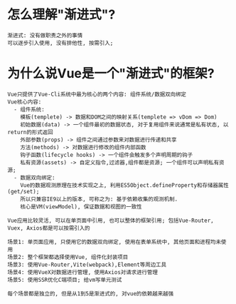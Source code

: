 
# 怎么理解"渐进式"?
    渐进式: 没有做职责之外的事情
    可以逐步引入使用, 没有排他性, 按需引入;

# 为什么说Vue是一个"渐进式"的框架?
    Vue只提供了Vue-Cli系统中最为核心的两个内容: 组件系统/数据双向绑定
    Vue核心内容:
      - 组件系统:
        模板(templete) -> 数据和DOM之间的映射关系(templete => vDom => Dom)
        初始数据(data) -> 一个组件最初的数据状态, 对于复用组件来说通常是私有状态, 以return的形式返回
        外部参数(props) -> 组件之间通过参数来对数据进行传递和共享
        方法(methods) -> 对数据进行修改的组件内部函数
        钩子函数(lifecycle hooks) -> 一个组件会触发多个声明周期的钩子
        私有资源(assets) -> 自定义指令,过滤器,组件都是资源; 一个组件可以声明私有资源;
      - 数据双向绑定:
        Vue的数据观测原理在技术实现之上, 利用ES5Object.defineProperty和存储器属性(get/set);
        所以只兼容IE9以上的版本, 可称之为: 基于依赖收集的观测机制.
        核心是VM(viewModel), 保证数据和视图的一致性

    Vue应用比较灵活, 可以在单页面中引用, 也可以整体的框架引用; 包括Vue-Router, Vuex, Axios都是可以按需引入的

    场景1: 单页面应用, 只使用它的数据双向绑定, 使用在表单系统中, 其他页面和进程均未使用
    场景2: 整个框架都选择使用Vue, 组件化封装项目
    场景3: 使用Vue-Router,Vite(webpack),Element等周边工具
    场景4: 使用VueX对数据进行管理, 使用Axios对请求进行管理
    场景5: 使用SSR优化C端项目; 给vm写单元测试

    每个场景都是独立的, 但是从1到5是渐进式的, 对vue的依赖越来越强
